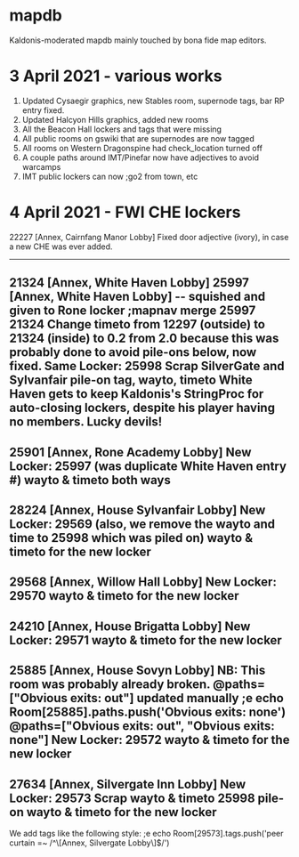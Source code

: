 # mapdb
Kaldonis-moderated mapdb mainly touched by bona fide map editors.

# 3 April 2021 - various works
1) Updated Cysaegir graphics, new Stables room, supernode tags, bar RP entry fixed.
2) Updated Halcyon Hills graphics, added new rooms
3) All the Beacon Hall lockers and tags that were missing
4) All public rooms on gswiki that are supernodes are now tagged
5) All rooms on Western Dragonspine had check_location turned off
6) A couple paths around IMT/Pinefar now have adjectives to avoid warcamps
7) IMT public lockers can now ;go2 from town, etc

# 4 April 2021 - FWI CHE lockers
22227 [Annex, Cairnfang Manor Lobby]
Fixed door adjective (ivory), in case a new CHE was ever added.
___
21324 [Annex, White Haven Lobby]
25997 [Annex, White Haven Lobby] -- squished and given to Rone locker
;mapnav merge 25997 21324
Change timeto from 12297 (outside) to 21324 (inside) to 0.2 from 2.0 because this was probably done to avoid pile-ons below, now fixed.
Same Locker: 25998
Scrap SilverGate and Sylvanfair pile-on tag, wayto, timeto
White Haven gets to keep Kaldonis's StringProc for auto-closing lockers, despite his player having no members.  Lucky devils!
---
25901 [Annex, Rone Academy Lobby]
New Locker: 25997 (was duplicate White Haven entry #)
wayto & timeto both ways
---
28224 [Annex, House Sylvanfair Lobby]
New Locker: 29569
(also, we remove the wayto and time to 25998 which was piled on)
wayto & timeto for the new locker
---
29568 [Annex, Willow Hall Lobby]
New Locker: 29570
wayto & timeto for the new locker
---
24210 [Annex, House Brigatta Lobby]
New Locker: 29571
wayto & timeto for the new locker
---
25885 [Annex, House Sovyn Lobby] 
NB: This room was probably already broken.
@paths=["Obvious exits: out"]
updated manually
;e echo Room[25885].paths.push('Obvious exits: none')
@paths=["Obvious exits: out", "Obvious exits: none"]
New Locker: 29572
wayto & timeto for the new locker
---
27634 [Annex, Silvergate Inn Lobby]
New Locker: 29573
Scrap wayto & timeto 25998 pile-on
wayto & timeto for the new locker
---
We add tags like the following style:
;e echo Room[29573].tags.push('peer curtain =~ /^\\[Annex, Silvergate Lobby\\]$/')


